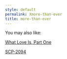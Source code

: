 ```yaml
---
style: default
permalink: Xmore-than-ever
title: more-than-ever
---
```

You may also like:

[What Love Is, Part One](http://scp-wiki.net/what-love-is-pt-1)

[SCP-2094](http://scp-wiki.net/scp-2094)

